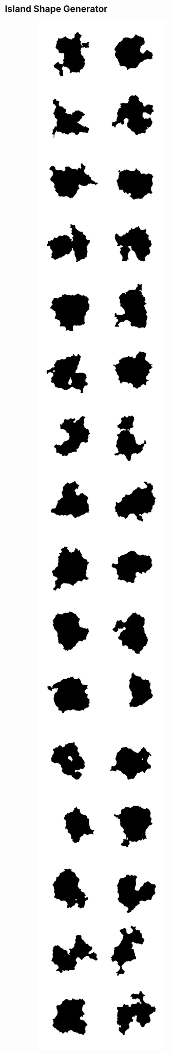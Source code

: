 # Island Shape Generator

<div>
  <img style="float: right;" src="examples/000_.png?raw=true" width="200" height="200" alt="Example of generated island shape">
  <img style="float: right;" src="examples/001_.png?raw=true" width="200" height="200" alt="Example of generated island shape">
  <img style="float: right;" src="examples/002_.png?raw=true" width="200" height="200" alt="Example of generated island shape">
  <img style="float: right;" src="examples/003_.png?raw=true" width="200" height="200" alt="Example of generated island shape">
  <img style="float: right;" src="examples/004_.png?raw=true" width="200" height="200" alt="Example of generated island shape">
  <img style="float: right;" src="examples/005_.png?raw=true" width="200" height="200" alt="Example of generated island shape">
  <img style="float: right;" src="examples/006_.png?raw=true" width="200" height="200" alt="Example of generated island shape">
  <img style="float: right;" src="examples/007_.png?raw=true" width="200" height="200" alt="Example of generated island shape">
  <img style="float: right;" src="examples/008_.png?raw=true" width="200" height="200" alt="Example of generated island shape">
  <img style="float: right;" src="examples/009_.png?raw=true" width="200" height="200" alt="Example of generated island shape">
  <img style="float: right;" src="examples/010_.png?raw=true" width="200" height="200" alt="Example of generated island shape">
  <img style="float: right;" src="examples/011_.png?raw=true" width="200" height="200" alt="Example of generated island shape">
  <img style="float: right;" src="examples/012_.png?raw=true" width="200" height="200" alt="Example of generated island shape">
  <img style="float: right;" src="examples/013_.png?raw=true" width="200" height="200" alt="Example of generated island shape">
  <img style="float: right;" src="examples/014_.png?raw=true" width="200" height="200" alt="Example of generated island shape">
  <img style="float: right;" src="examples/015_.png?raw=true" width="200" height="200" alt="Example of generated island shape">
  <img style="float: right;" src="examples/016_.png?raw=true" width="200" height="200" alt="Example of generated island shape">
  <img style="float: right;" src="examples/017_.png?raw=true" width="200" height="200" alt="Example of generated island shape">
  <img style="float: right;" src="examples/018_.png?raw=true" width="200" height="200" alt="Example of generated island shape">
  <img style="float: right;" src="examples/019_.png?raw=true" width="200" height="200" alt="Example of generated island shape">
  <img style="float: right;" src="examples/020_.png?raw=true" width="200" height="200" alt="Example of generated island shape">
  <img style="float: right;" src="examples/021_.png?raw=true" width="200" height="200" alt="Example of generated island shape">
  <img style="float: right;" src="examples/022_.png?raw=true" width="200" height="200" alt="Example of generated island shape">
  <img style="float: right;" src="examples/023_.png?raw=true" width="200" height="200" alt="Example of generated island shape">
  <img style="float: right;" src="examples/024_.png?raw=true" width="200" height="200" alt="Example of generated island shape">
  <img style="float: right;" src="examples/025_.png?raw=true" width="200" height="200" alt="Example of generated island shape">
  <img style="float: right;" src="examples/026_.png?raw=true" width="200" height="200" alt="Example of generated island shape">
  <img style="float: right;" src="examples/027_.png?raw=true" width="200" height="200" alt="Example of generated island shape">
  <img style="float: right;" src="examples/028_.png?raw=true" width="200" height="200" alt="Example of generated island shape">
  <img style="float: right;" src="examples/029_.png?raw=true" width="200" height="200" alt="Example of generated island shape">
  <img style="float: right;" src="examples/030_.png?raw=true" width="200" height="200" alt="Example of generated island shape">
  <img style="float: right;" src="examples/031_.png?raw=true" width="200" height="200" alt="Example of generated island shape">
</div>
